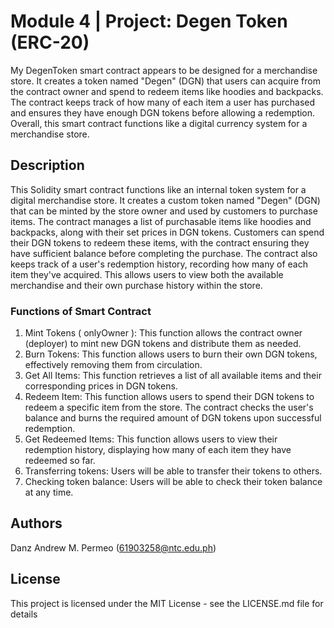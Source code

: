 # Module 4 | Project: Degen Token (ERC-20)

My DegenToken smart contract appears to be designed for a merchandise store. It creates a token named "Degen" (DGN) that users can acquire from the contract owner and spend to redeem items like hoodies and backpacks. The contract keeps track of how many of each item a user has purchased and ensures they have enough DGN tokens before allowing a redemption. Overall, this smart contract functions like a digital currency system for a merchandise store.

## Description

This Solidity smart contract functions like an internal token system for a digital merchandise store. It creates a custom token named "Degen" (DGN) that can be minted by the store owner and used by customers to purchase items. The contract manages a list of purchasable items like hoodies and backpacks, along with their set prices in DGN tokens. Customers can spend their DGN tokens to redeem these items, with the contract ensuring they have sufficient balance before completing the purchase. The contract also keeps track of a user's redemption history, recording how many of each item they've acquired. This allows users to view both the available merchandise and their own purchase history within the store.

### Functions of Smart Contract
1. Mint Tokens ( onlyOwner ): This function allows the contract owner (deployer) to mint new DGN tokens and distribute them as needed.
2. Burn Tokens: This function allows users to burn their own DGN tokens, effectively removing them from circulation.
3. Get All Items: This function retrieves a list of all available items and their corresponding prices in DGN tokens.
4. Redeem Item: This function allows users to spend their DGN tokens to redeem a specific item from the store. The contract checks the user's balance and burns the required amount of DGN tokens upon successful redemption.
5. Get Redeemed Items: This function allows users to view their redemption history, displaying how many of each item they have redeemed so far.
6. Transferring tokens: Users will be able to transfer their tokens to others.
7. Checking token balance: Users will be able to check their token balance at any time.

## Authors

Danz Andrew M. Permeo (61903258@ntc.edu.ph)


## License

This project is licensed under the MIT License - see the LICENSE.md file for details
